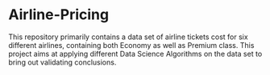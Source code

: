 # Airline-Pricing
This repository primarily contains a data set of airline tickets cost for six different airlines, containing both Economy as well as Premium class. This project aims at applying different Data Science Algorithms on the data set to bring out validating conclusions. 
